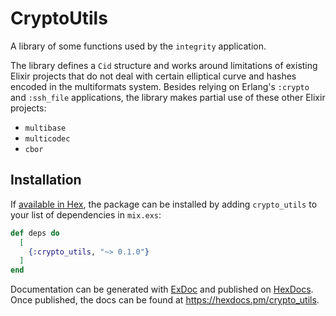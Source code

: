 # CryptoUtils

A library of some functions used by the `integrity` application.

The library defines a `Cid` structure and works around limitations
of existing Elixir projects that do not deal with certain elliptical
curve and hashes encoded in the multiformats system. Besides relying
on Erlang's `:crypto` and `:ssh_file` applications, the library
makes partial use of these other Elixir projects:

* `multibase`
* `multicodec`
* `cbor`

## Installation

If [available in Hex](https://hex.pm/docs/publish), the package can be installed
by adding `crypto_utils` to your list of dependencies in `mix.exs`:

```elixir
def deps do
  [
    {:crypto_utils, "~> 0.1.0"}
  ]
end
```

Documentation can be generated with [ExDoc](https://github.com/elixir-lang/ex_doc)
and published on [HexDocs](https://hexdocs.pm). Once published, the docs can
be found at <https://hexdocs.pm/crypto_utils>.

